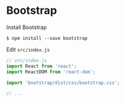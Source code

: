 # Bootstrap

Install Bootstrap

```
$ npm install --save bootstrap
```

Edit `src/index.js`

```javascript
// src/index.js
import React from 'react';
import ReactDOM from 'react-dom';

import 'bootstrap/dist/css/bootstrap.css';

// ...
```
